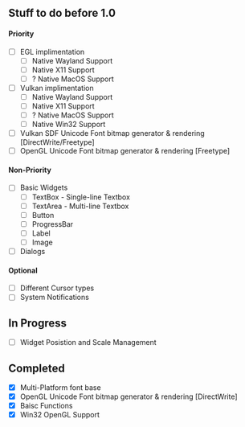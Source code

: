 ## Stuff to do before 1.0

#### Priority

- [ ] EGL implimentation
  - [ ] Native Wayland Support
  - [ ] Native X11 Support
  - [ ] ? Native MacOS Support

- [ ] Vulkan implimentation
  - [ ] Native Wayland Support
  - [ ] Native X11 Support
  - [ ] ? Native MacOS Support
  - [ ] Native Win32 Support

- [ ] Vulkan SDF Unicode Font bitmap generator & rendering [DirectWrite/Freetype]
- [ ] OpenGL Unicode Font bitmap generator & rendering [Freetype]

#### Non-Priority

- [ ] Basic Widgets
  - [ ] TextBox  - Single-line Textbox
  - [ ] TextArea - Multi-line Textbox
  - [ ] Button
  - [ ] ProgressBar
  - [ ] Label
  - [ ] Image
- [ ] Dialogs

#### Optional

- [ ] Different Cursor types
- [ ] System Notifications

## In Progress

- [ ] Widget Posistion and Scale Management

## Completed

- [x] Multi-Platform font base
- [x] OpenGL Unicode Font bitmap generator & rendering [DirectWrite]
- [x] Baisc Functions
- [x] Win32 OpenGL Support